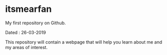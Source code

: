 # itsmearfan

My first repository on Github.

Dated : 26-03-2019

This repository will contain a webpage that will help you learn about me and my areas of interest.


